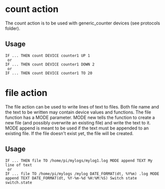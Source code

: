 # count action
The count action is to be used with generic_counter devices (see protocols folder).

## Usage
```
IF ... THEN count DEVICE counter1 UP 1
 or
IF ... THEN count DEVICE counter1 DOWN 2
 or
IF ... THEN count DEVICE counter1 TO 20
```
# file action
The file action can be used to write lines of text to files. 
Both file name and the text to be written may contain device values and functions. 
The file function has a MODE parameter. MODE new tells the function to create a new file (and possibly overwrite an existing file) and write the text to it. MODE append is meant to be used if the text must be appended to an existing file. If the  file doesn't exist yet, the file will be created.

## Usage
```
IF ... THEN file TO /home/pi/mylogs/mylog1.log MODE append TEXT My line of text
 or
IF ... file TO /home/pi/mylogs /mylog DATE_FORMAT(dt, %Y%m) .log MODE append TEXT DATE_FORMAT(dt, %Y-%m-%d %H:%M:%S) Switch state switch.state
```
